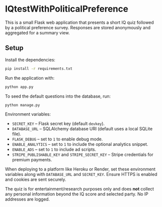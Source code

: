 # IQtestWithPoliticalPreference

This is a small Flask web application that presents a short IQ quiz followed by a political preference survey. Responses are stored anonymously and aggregated for a summary view.

## Setup

Install the dependencies:

```bash
pip install -r requirements.txt
```

Run the application with:

```bash
python app.py
```

To seed the default questions into the database, run:

```bash
python manage.py
```

Environment variables:

- `SECRET_KEY` – Flask secret key (default `devkey`).
- `DATABASE_URL` – SQLAlchemy database URI (default uses a local SQLite file).
- `FLASK_DEBUG` – set to `1` to enable debug mode.
- `ENABLE_ANALYTICS` – set to `1` to include the optional analytics snippet.
- `ENABLE_ADS` – set to `1` to include ad scripts.
- `STRIPE_PUBLISHABLE_KEY` and `STRIPE_SECRET_KEY` – Stripe credentials for premium payments.

When deploying to a platform like Heroku or Render, set these environment variables along with `DATABASE_URL` and `SECRET_KEY`. Ensure HTTPS is enabled and cookies are sent securely.

The quiz is for entertainment/research purposes only and does **not** collect any personal information beyond the IQ score and selected party. No IP addresses are logged.

